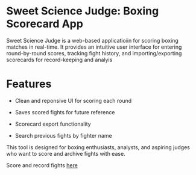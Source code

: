 # Sweet Science Judge: Boxing Scorecard App

Sweet Science Judge is a web-based applicatioiin for scoring boxing matches in real-time. It provides an intuitive user interface for entering round-by-round scores, tracking fight history, and importing/exporting scorecards for record-keeping and analyis

# Features

* Clean and reponsive UI for scoring each round

* Saves scored fights for future reference

* Scorecard export functionality

* Search previous fights by fighter name

This tool is designed for boxing enthusiasts, analysts, and aspiring judges who want to score and archive fights with ease.

Score and record fights [here](https://adodavis.github.io/boxing-judge/)
